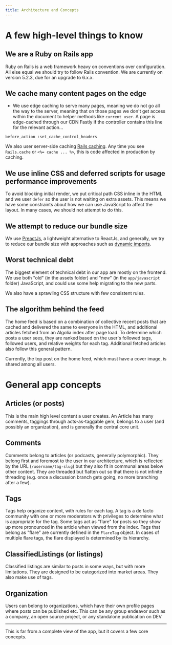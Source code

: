 ```yaml
---
title: Architecture and Concepts
---
```


# A few high-level things to know

## We are a Ruby on Rails app

Ruby on Rails is a web framework heavy on conventions over configuration. All else equal we should try to follow Rails convention. We are currently on version 5.2.3, due for an upgrade to 6.x.x.

## We cache many content pages on the edge

- We use edge caching to serve many pages, meaning we do not go all the way to the server, meaning that on those pages we don't get access within the document to helper methods like `current_user`. A page is edge-cached through our CDN Fastly if the controller contains this line for the relevant action...

```
before_action :set_cache_control_headers
```

We also user server-side caching [Rails caching](https://guides.rubyonrails.org/caching_with_rails.html). Any time you see `Rails.cache` or `<%= cache ... %>`, this is code affected in production by caching.

## We use inline CSS and deferred scripts for usage performance improvements

To avoid blocking initial render, we put critical path CSS inline in the HTML and we user `defer` so the user is not waiting on extra assets. This means we have some constraints about how we can use JavaScript to affect the layout. In many cases, we should not attempt to do this.

## We attempt to reduce our bundle size

We use [PreactJs](https://preactjs.com/), a lightweight alternative to ReactJs, and generally, we try to reduce our bundle size with approaches such as [dynamic imports](https://dev.to/goenning/how-we-reduced-our-initial-jscss-size-by-67-3ac0).

## Worst technical debt

The biggest element of technical debt in our app are mostly on the frontend. We use both "old" (in the assets folder) and "new" (in the `app/javascript` folder) JavaScript, and could use some help migrating to the new parts.

We also have a sprawling CSS structure with few consistent rules.

## The algorithm behind the feed

The home feed is based on a combination of collective recent posts that are cached and delivered the same to everyone in the HTML, and additional articles fetched from an Algolia index after page load. To determine which posts a user sees, they are ranked based on the user's followed tags, followed users, and relative weights for each tag. Additional fetched articles also follow this general pattern.

Currently, the top post on the home feed, which must have a cover image, is shared among all users.

# General app concepts

## Articles (or posts)

This is the main high level content a user creates. An Article has many comments, taggings through acts-as-taggable gem, belongs to a user (and possibly an organization), and is generally the central core unit.

## Comments

Comments belong to articles (or podcasts, generally polymorphic). They belong first and foremost to the user in our architecture, which is reflected by the URL (`/username/tag-slug`) but they also fit in communal areas below other content. They are threaded but flatten out so that there is not infinite threading (e.g. once a discussion branch gets going, no more branching after a few).

## Tags

Tags help organize content, with rules for each tag. A tag is a de facto community with one or more moderators with privileges to determine what is appropriate for the tag. Some tags act as "flare" for posts so they show up more pronounced in the article when viewed from the index. Tags that belong as "flare" are currently defined in the `FlareTag` object. In cases of multiple flare tags, the flare displayed is determined by its hierarchy.

## ClassifiedListings (or listings)

Classified listings are similar to posts in some ways, but with more limitations. They are designed to be categorized into market areas. They also make use of tags.

## Organization

Users can belong to organizations, which have their own profile pages where posts can be published etc. This can be any group endeavor such as a company, an open source project, or any standalone publication on DEV

---

This is far from a complete view of the app, but it covers a few core concepts.
